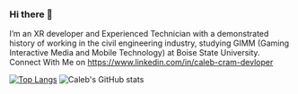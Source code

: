 ### Hi there 👋
I’m an XR developer and Experienced Technician with a demonstrated history of working in the civil engineering industry, studying GIMM (Gaming Interactive Media and Mobile Technology) at Boise State University.
Connect With Me on https://www.linkedin.com/in/caleb-cram-devloper
<!--
**calebcram/calebcram** is a ✨ _special_ ✨ repository because its `README.md` (this file) appears on your GitHub profile.

Here are some ideas to get you started:

- 🔭 I’m currently working on ...
- 🌱 I’m currently learning ...
- 👯 I’m looking to collaborate on ...
- 🤔 I’m looking for help with ...
- 💬 Ask me about ...
- 📫 How to reach me: ...
- 😄 Pronouns: ...
- ⚡ Fun fact: ...
-->
[![Top Langs](https://github-readme-stats.vercel.app/api/top-langs/?username=calebcram&langs_count=6&layout=compact&theme=radical)](https://github.com/calebcram/github-readme-stats)
![Caleb's GitHub stats](https://github-readme-stats.vercel.app/api?username=calebcram&show_icons=true&theme=radical)
